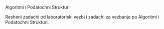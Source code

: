 Algoritmi i Podatochni Strukturi

Resheni zadachi od laboratoriski vezbi i zadachi za vezbanje po Algoritmi i Podatochni Strukturi.
